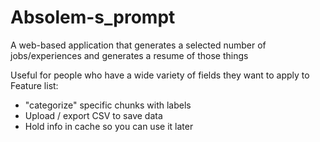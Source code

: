 # Absolem-s_prompt
A web-based application that generates a selected number of jobs/experiences and generates a resume of those things

Useful for people who have a wide variety of fields they want to apply to
Feature list: 
  - "categorize" specific chunks with labels
  - Upload / export CSV to save data
  - Hold info in cache so you can use it later
